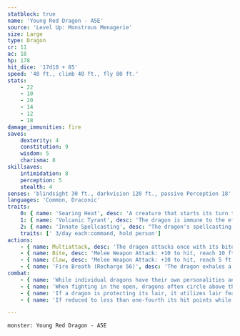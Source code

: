 ```yaml
---
statblock: true
name: 'Young Red Dragon - A5E'
source: 'Level Up: Monstrous Menagerie'
size: Large
type: Dragon
cr: 11
ac: 18
hp: 178
hit_dice: '17d10 + 85'
speed: '40 ft., climb 40 ft., fly 80 ft.'
stats:
    - 22
    - 10
    - 20
    - 14
    - 12
    - 18
damage_immunities: fire
saves:
    dexterity: 4
    constitution: 9
    wisdom: 5
    charisma: 8
skillsaves:
    intimidation: 8
    perception: 5
    stealth: 4
senses: 'blindsight 30 ft., darkvision 120 ft., passive Perception 18'
languages: 'Common, Draconic'
traits:
    0: { name: 'Searing Heat', desc: 'A creature that starts its turn touching the dragon, or touches it or hits it with a melee attack for the first time on a turn, takes 3 (1d6) fire damage.' }
    1: { name: 'Volcanic Tyrant', desc: 'The dragon is immune to the effects of poisonous gases caused by volcanic environments. It also ignores difficult terrain caused by lava.' }
    2: { name: 'Innate Spellcasting', desc: "The dragon's spellcasting ability is Charisma (save DC 16). It can innately cast the following spells, requiring no material components." }
    traits: [' 3/day each:command, hold person']
actions:
    - { name: Multiattack, desc: 'The dragon attacks once with its bite and twice with its claws.' }
    - { name: Bite, desc: 'Melee Weapon Attack: +10 to hit, reach 10 ft., one target. Hit: 22 (3d10 + 6) piercing damage plus 4 (1d8) fire damage.' }
    - { name: Claw, desc: 'Melee Weapon Attack: +10 to hit, reach 5 ft., one target. Hit: 15 (2d8 + 6) slashing damage.' }
    - { name: 'Fire Breath (Recharge 56)', desc: 'The dragon exhales a blast of fire that fills a 30-foot cone. Each creature in that area makes a DC 17 Dexterity saving throw, taking 52 (15d6) fire damage on a failed save or half damage on a success. A creature that fails the saving throw also takes 5 (1d10) ongoing fire damage. While affected by this ongoing damage, it is frightened of the dragon. A creature can use an action to end the ongoing damage.' }
combat:
    - { name: 'While individual dragons have their own personalities and tactics, most rely heavily on their breath weapons', desc: 'They use them whenever they can, preferably from maximum distance and while flying above their enemies.' }
    - { name: 'When fighting in the open, dragons often circle above their enemies as they wait for their breath weapons to recharge', desc: "They only close to melee if their enemies deal significant damage with ranged attacks, or if they can savage an enemy cut off from its allies. Once bloodied, dragons become more aggressive, attacking with bite and claws when their breath weapons aren't available." }
    - { name: 'If a dragon is protecting its lair, it utilizes lair features, traps, allies, and architecture such as escape tunnels to keep up a hit-and-run fight, reappearing only when it has a fully-recharged breath weapon', desc: 'If the dragon is forced into melee combat, it uses its bite and claws against a single foe. If it has legendary actions like Roar and Wing Attack, it uses them to disperse its other enemies.' }
    - { name: 'If reduced to less than one-fourth its hit points while fighting in the open, a dragon flies away', desc: 'However, it fights to the death to defend its lair, unless it can regain the upper hand through tricks or bargains.' }

---
```

```statblock
monster: Young Red Dragon - A5E
```
